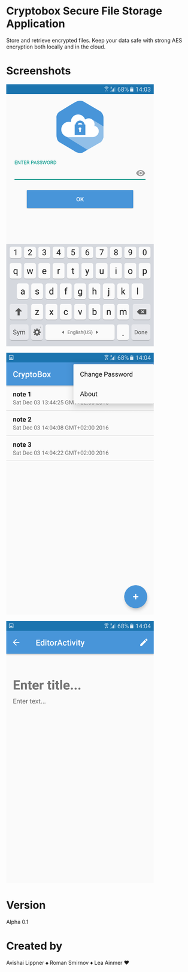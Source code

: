 # Cryptobox Secure File Storage Application
Store and retrieve encrypted files. Keep your data safe with strong AES encryption both locally and in the cloud.

# Screenshots

![alttext](https://raw.githubusercontent.com/bioelectromecha/CryptoBox/master/readme_screenshots/Screenshot_20161203-140337.png "Login Screen")

![alttext](https://raw.githubusercontent.com/bioelectromecha/CryptoBox/master/readme_screenshots/Screenshot_20161203-140432.png "Main Screen")

![alttext](https://raw.githubusercontent.com/bioelectromecha/CryptoBox/master/readme_screenshots/Screenshot_20161203-140437.png "Editor Screen")

# Version
Alpha 0.1

# Created by
Avishai Lippner ♠
Roman Smirnov ♦
Lea Ainmer ♥
